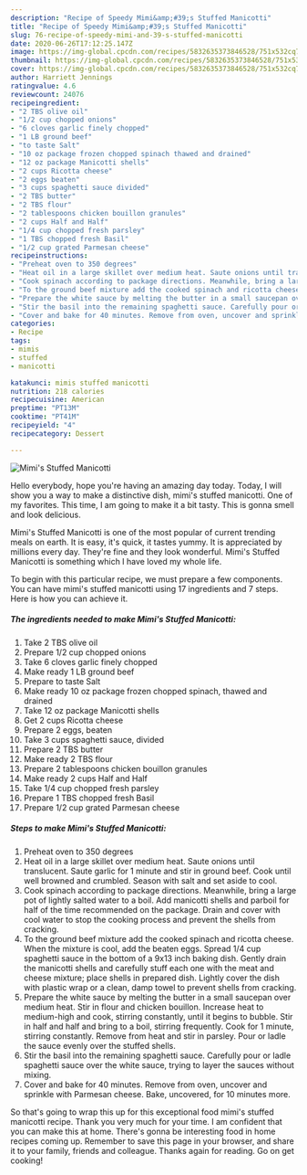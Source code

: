 ```yaml
---
description: "Recipe of Speedy Mimi&amp;#39;s Stuffed Manicotti"
title: "Recipe of Speedy Mimi&amp;#39;s Stuffed Manicotti"
slug: 76-recipe-of-speedy-mimi-and-39-s-stuffed-manicotti
date: 2020-06-26T17:12:25.147Z
image: https://img-global.cpcdn.com/recipes/5832635373846528/751x532cq70/mimis-stuffed-manicotti-recipe-main-photo.jpg
thumbnail: https://img-global.cpcdn.com/recipes/5832635373846528/751x532cq70/mimis-stuffed-manicotti-recipe-main-photo.jpg
cover: https://img-global.cpcdn.com/recipes/5832635373846528/751x532cq70/mimis-stuffed-manicotti-recipe-main-photo.jpg
author: Harriett Jennings
ratingvalue: 4.6
reviewcount: 24076
recipeingredient:
- "2 TBS olive oil"
- "1/2 cup chopped onions"
- "6 cloves garlic finely chopped"
- "1 LB ground beef"
- "to taste Salt"
- "10 oz package frozen chopped spinach thawed and drained"
- "12 oz package Manicotti shells"
- "2 cups Ricotta cheese"
- "2 eggs beaten"
- "3 cups spaghetti sauce divided"
- "2 TBS butter"
- "2 TBS flour"
- "2 tablespoons chicken bouillon granules"
- "2 cups Half and Half"
- "1/4 cup chopped fresh parsley"
- "1 TBS chopped fresh Basil"
- "1/2 cup grated Parmesan cheese"
recipeinstructions:
- "Preheat oven to 350 degrees"
- "Heat oil in a large skillet over medium heat. Saute onions until translucent. Saute garlic for 1 minute and stir in ground beef. Cook until well browned and crumbled. Season with salt and set aside to cool."
- "Cook spinach according to package directions. Meanwhile, bring a large pot of lightly salted water to a boil. Add manicotti shells and parboil for half of the time recommended on the package. Drain and cover with cool water to stop the cooking process and prevent the shells from cracking."
- "To the ground beef mixture add the cooked spinach and ricotta cheese. When the mixture is cool, add the beaten eggs. Spread 1/4 cup spaghetti sauce in the bottom of a 9x13 inch baking dish. Gently drain the manicotti shells and carefully stuff each one with the meat and cheese mixture; place shells in prepared dish. Lightly cover the dish with plastic wrap or a clean, damp towel to prevent shells from cracking."
- "Prepare the white sauce by melting the butter in a small saucepan over medium heat. Stir in flour and chicken bouillon. Increase heat to medium-high and cook, stirring constantly, until it begins to bubble. Stir in half and half and bring to a boil, stirring frequently. Cook for 1 minute, stirring constantly. Remove from heat and stir in parsley. Pour or ladle the sauce evenly over the stuffed shells."
- "Stir the basil into the remaining spaghetti sauce. Carefully pour or ladle spaghetti sauce over the white sauce, trying to layer the sauces without mixing."
- "Cover and bake for 40 minutes. Remove from oven, uncover and sprinkle with Parmesan cheese. Bake, uncovered, for 10 minutes more."
categories:
- Recipe
tags:
- mimis
- stuffed
- manicotti

katakunci: mimis stuffed manicotti 
nutrition: 218 calories
recipecuisine: American
preptime: "PT13M"
cooktime: "PT41M"
recipeyield: "4"
recipecategory: Dessert

---
```



![Mimi&#39;s Stuffed Manicotti](https://img-global.cpcdn.com/recipes/5832635373846528/751x532cq70/mimis-stuffed-manicotti-recipe-main-photo.jpg)

Hello everybody, hope you're having an amazing day today. Today, I will show you a way to make a distinctive dish, mimi&#39;s stuffed manicotti. One of my favorites. This time, I am going to make it a bit tasty. This is gonna smell and look delicious.



Mimi&#39;s Stuffed Manicotti is one of the most popular of current trending meals on earth. It is easy, it's quick, it tastes yummy. It is appreciated by millions every day. They're fine and they look wonderful. Mimi&#39;s Stuffed Manicotti is something which I have loved my whole life.


To begin with this particular recipe, we must prepare a few components. You can have mimi&#39;s stuffed manicotti using 17 ingredients and 7 steps. Here is how you can achieve it.

<!--inarticleads1-->

##### The ingredients needed to make Mimi&#39;s Stuffed Manicotti:

1. Take 2 TBS olive oil
1. Prepare 1/2 cup chopped onions
1. Take 6 cloves garlic finely chopped
1. Make ready 1 LB ground beef
1. Prepare to taste Salt
1. Make ready 10 oz package frozen chopped spinach, thawed and drained
1. Take 12 oz package Manicotti shells
1. Get 2 cups Ricotta cheese
1. Prepare 2 eggs, beaten
1. Take 3 cups spaghetti sauce, divided
1. Prepare 2 TBS butter
1. Make ready 2 TBS flour
1. Prepare 2 tablespoons chicken bouillon granules
1. Make ready 2 cups Half and Half
1. Take 1/4 cup chopped fresh parsley
1. Prepare 1 TBS chopped fresh Basil
1. Prepare 1/2 cup grated Parmesan cheese




<!--inarticleads2-->

##### Steps to make Mimi&#39;s Stuffed Manicotti:

1. Preheat oven to 350 degrees
1. Heat oil in a large skillet over medium heat. Saute onions until translucent. Saute garlic for 1 minute and stir in ground beef. Cook until well browned and crumbled. Season with salt and set aside to cool.
1. Cook spinach according to package directions. Meanwhile, bring a large pot of lightly salted water to a boil. Add manicotti shells and parboil for half of the time recommended on the package. Drain and cover with cool water to stop the cooking process and prevent the shells from cracking.
1. To the ground beef mixture add the cooked spinach and ricotta cheese. When the mixture is cool, add the beaten eggs. Spread 1/4 cup spaghetti sauce in the bottom of a 9x13 inch baking dish. Gently drain the manicotti shells and carefully stuff each one with the meat and cheese mixture; place shells in prepared dish. Lightly cover the dish with plastic wrap or a clean, damp towel to prevent shells from cracking.
1. Prepare the white sauce by melting the butter in a small saucepan over medium heat. Stir in flour and chicken bouillon. Increase heat to medium-high and cook, stirring constantly, until it begins to bubble. Stir in half and half and bring to a boil, stirring frequently. Cook for 1 minute, stirring constantly. Remove from heat and stir in parsley. Pour or ladle the sauce evenly over the stuffed shells.
1. Stir the basil into the remaining spaghetti sauce. Carefully pour or ladle spaghetti sauce over the white sauce, trying to layer the sauces without mixing.
1. Cover and bake for 40 minutes. Remove from oven, uncover and sprinkle with Parmesan cheese. Bake, uncovered, for 10 minutes more.




So that's going to wrap this up for this exceptional food mimi&#39;s stuffed manicotti recipe. Thank you very much for your time. I am confident that you can make this at home. There's gonna be interesting food in home recipes coming up. Remember to save this page in your browser, and share it to your family, friends and colleague. Thanks again for reading. Go on get cooking!
